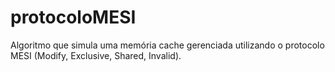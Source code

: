 # protocoloMESI
Algoritmo que simula uma memória cache gerenciada utilizando o protocolo MESI (Modify, Exclusive, Shared, Invalid).
